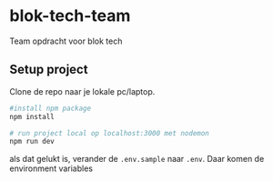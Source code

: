 # blok-tech-team

Team opdracht voor blok tech

## Setup project

Clone de repo naar je lokale pc/laptop.

```bash
#install npm package
npm install

# run project local op localhost:3000 met nodemon
npm run dev
```

als dat gelukt is, verander de `.env.sample` naar `.env`. Daar komen de environment variables

